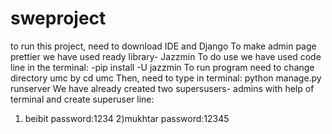 # sweproject
to run this project, need to download IDE and Django
To make admin page prettier we have used ready library- Jazzmin
To do use we have used code line in the terminal: -pip install -U jazzmin
To run program need to change directory umc by cd umc
Then, need to type in terminal: python manage.py runserver
We have already created two supersusers- admins with help of terminal and create superuser line:
1) beibit password:1234  2)mukhtar password:12345
